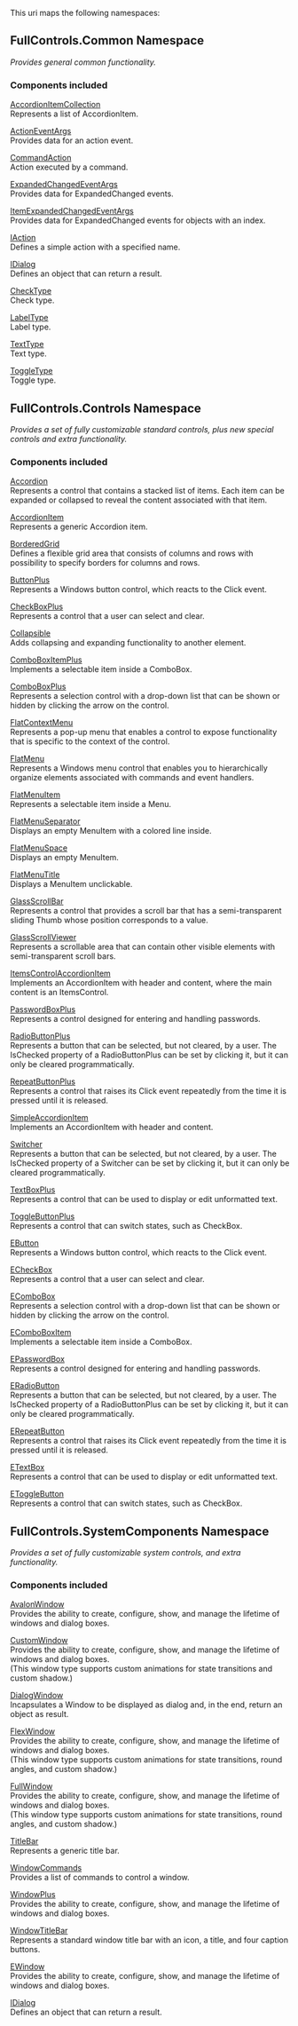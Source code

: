 This uri maps the following namespaces:


## FullControls.Common Namespace
_Provides general common functionality._

### Components included

[AccordionItemCollection](https://github.com/devpelux/fullcontrols/wiki/AccordionItemCollection-Class)  
Represents a list of AccordionItem.

[ActionEventArgs](https://github.com/devpelux/fullcontrols/wiki/ActionEventArgs-Class)  
Provides data for an action event.

[CommandAction](https://github.com/devpelux/fullcontrols/wiki/CommandAction-Class)  
Action executed by a command.

[ExpandedChangedEventArgs](https://github.com/devpelux/fullcontrols/wiki/ExpandedChangedEventArgs-Class)  
Provides data for ExpandedChanged events.

[ItemExpandedChangedEventArgs](https://github.com/devpelux/fullcontrols/wiki/ItemExpandedChangedEventArgs-Class)  
Provides data for ExpandedChanged events for objects with an index.

[IAction](https://github.com/devpelux/fullcontrols/wiki/IAction-Interface)  
Defines a simple action with a specified name.

[IDialog](https://github.com/devpelux/fullcontrols/wiki/IDialog-Interface)  
Defines an object that can return a result.

[CheckType](https://github.com/devpelux/fullcontrols/wiki/CheckType-Enum)  
Check type.

[LabelType](https://github.com/devpelux/fullcontrols/wiki/LabelType-Enum)  
Label type.

[TextType](https://github.com/devpelux/fullcontrols/wiki/TextType-Enum)  
Text type.

[ToggleType](https://github.com/devpelux/fullcontrols/wiki/ToggleType-Enum)  
Toggle type.


## FullControls.Controls Namespace
_Provides a set of fully customizable standard controls, plus new special controls and extra functionality._

### Components included

[Accordion](https://github.com/devpelux/fullcontrols/wiki/Accordion-Class)  
Represents a control that contains a stacked list of items. Each item can be expanded or collapsed to reveal the content associated with that item.

[AccordionItem](https://github.com/devpelux/fullcontrols/wiki/AccordionItem-Class)  
Represents a generic Accordion item.

[BorderedGrid](https://github.com/devpelux/fullcontrols/wiki/BorderedGrid-Class)  
Defines a flexible grid area that consists of columns and rows with possibility to specify borders for columns and rows.

[ButtonPlus](https://github.com/devpelux/fullcontrols/wiki/ButtonPlus-Class)  
Represents a Windows button control, which reacts to the Click event.

[CheckBoxPlus](https://github.com/devpelux/fullcontrols/wiki/CheckBoxPlus-Class)  
Represents a control that a user can select and clear.

[Collapsible](https://github.com/devpelux/fullcontrols/wiki/Collapsible.Class)  
Adds collapsing and expanding functionality to another element.

[ComboBoxItemPlus](https://github.com/devpelux/fullcontrols/wiki/ComboBoxItemPlus-Class)  
Implements a selectable item inside a ComboBox.

[ComboBoxPlus](https://github.com/devpelux/fullcontrols/wiki/ComboBoxPlus-Class)  
Represents a selection control with a drop-down list that can be shown or hidden by clicking the arrow on the control.

[FlatContextMenu](https://github.com/devpelux/fullcontrols/wiki/FlatContextMenu-Class)  
Represents a pop-up menu that enables a control to expose functionality that is specific to the context of the control.

[FlatMenu](https://github.com/devpelux/fullcontrols/wiki/FlatMenu-Class)  
Represents a Windows menu control that enables you to hierarchically organize elements associated with commands and event handlers.

[FlatMenuItem](https://github.com/devpelux/fullcontrols/wiki/FlatMenuItem-Class)  
Represents a selectable item inside a Menu.

[FlatMenuSeparator](https://github.com/devpelux/fullcontrols/wiki/FlatMenuSeparator-Class)  
Displays an empty MenuItem with a colored line inside.

[FlatMenuSpace](https://github.com/devpelux/fullcontrols/wiki/FlatMenuSpace-Class)  
Displays an empty MenuItem.

[FlatMenuTitle](https://github.com/devpelux/fullcontrols/wiki/FlatMenuTitle-Class)  
Displays a MenuItem unclickable.

[GlassScrollBar](https://github.com/devpelux/fullcontrols/wiki/GlassScrollBar-Class)  
Represents a control that provides a scroll bar that has a semi-transparent sliding Thumb whose position corresponds to a value.

[GlassScrollViewer](https://github.com/devpelux/fullcontrols/wiki/GlassScrollViewer-Class)  
Represents a scrollable area that can contain other visible elements with semi-transparent scroll bars.

[ItemsControlAccordionItem](https://github.com/devpelux/fullcontrols/wiki/ItemsControlAccordionItem-Class)  
Implements an AccordionItem with header and content, where the main content is an ItemsControl.

[PasswordBoxPlus](https://github.com/devpelux/fullcontrols/wiki/PasswordBoxPlus-Class)  
Represents a control designed for entering and handling passwords.

[RadioButtonPlus](https://github.com/devpelux/fullcontrols/wiki/RadioButtonPlus-Class)  
Represents a button that can be selected, but not cleared, by a user. The IsChecked property of a RadioButtonPlus can be set by clicking it, but it can only be cleared programmatically.

[RepeatButtonPlus](https://github.com/devpelux/fullcontrols/wiki/RepeatButtonPlus-Class)  
Represents a control that raises its Click event repeatedly from the time it is pressed until it is released.

[SimpleAccordionItem](https://github.com/devpelux/fullcontrols/wiki/SimpleAccordionItem-Class)  
Implements an AccordionItem with header and content.

[Switcher](https://github.com/devpelux/fullcontrols/wiki/Switcher-Class)  
Represents a button that can be selected, but not cleared, by a user. The IsChecked property of a Switcher can be set by clicking it, but it can only be cleared programmatically.

[TextBoxPlus](https://github.com/devpelux/fullcontrols/wiki/TextBoxPlus-Class)  
Represents a control that can be used to display or edit unformatted text.

[ToggleButtonPlus](https://github.com/devpelux/fullcontrols/wiki/ToggleButtonPlus-Class)  
Represents a control that can switch states, such as CheckBox.

[EButton](https://github.com/devpelux/fullcontrols/wiki/ButtonPlus-Class)  
Represents a Windows button control, which reacts to the Click event.

[ECheckBox](https://github.com/devpelux/fullcontrols/wiki/CheckBoxPlus-Class)  
Represents a control that a user can select and clear.

[EComboBox](https://github.com/devpelux/fullcontrols/wiki/ComboBoxPlus-Class)  
Represents a selection control with a drop-down list that can be shown or hidden by clicking the arrow on the control.

[EComboBoxItem](https://github.com/devpelux/fullcontrols/wiki/ComboBoxItemPlus-Class)  
Implements a selectable item inside a ComboBox.

[EPasswordBox](https://github.com/devpelux/fullcontrols/wiki/PasswordBoxPlus-Class)  
Represents a control designed for entering and handling passwords.

[ERadioButton](https://github.com/devpelux/fullcontrols/wiki/RadioButtonPlus-Class)  
Represents a button that can be selected, but not cleared, by a user. The IsChecked property of a RadioButtonPlus can be set by clicking it, but it can only be cleared programmatically.

[ERepeatButton](https://github.com/devpelux/fullcontrols/wiki/RepeatButtonPlus-Class)  
Represents a control that raises its Click event repeatedly from the time it is pressed until it is released.

[ETextBox](https://github.com/devpelux/fullcontrols/wiki/TextBoxPlus-Class)  
Represents a control that can be used to display or edit unformatted text.

[EToggleButton](https://github.com/devpelux/fullcontrols/wiki/ToggleButtonPlus-Class)  
Represents a control that can switch states, such as CheckBox.


## FullControls.SystemComponents Namespace
_Provides a set of fully customizable system controls, and extra functionality._

### Components included

[AvalonWindow](https://github.com/devpelux/fullcontrols/wiki/AvalonWindow-Class)  
Provides the ability to create, configure, show, and manage the lifetime of windows and dialog boxes.

[CustomWindow](https://github.com/devpelux/fullcontrols/wiki/CustomWindow-Class)  
Provides the ability to create, configure, show, and manage the lifetime of windows and dialog boxes.  
(This window type supports custom animations for state transitions and custom shadow.)

[DialogWindow](https://github.com/devpelux/fullcontrols/wiki/DialogWindow-Class)  
Incapsulates a Window to be displayed as dialog and, in the end, return an object as result.

[FlexWindow](https://github.com/devpelux/fullcontrols/wiki/FlexWindow-Class)  
Provides the ability to create, configure, show, and manage the lifetime of windows and dialog boxes.  
(This window type supports custom animations for state transitions, round angles, and custom shadow.)

[FullWindow](https://github.com/devpelux/fullcontrols/wiki/FullWindow-Class)  
Provides the ability to create, configure, show, and manage the lifetime of windows and dialog boxes.  
(This window type supports custom animations for state transitions, round angles, and custom shadow.)

[TitleBar](https://github.com/devpelux/fullcontrols/wiki/TitleBar-Class)  
Represents a generic title bar.

[WindowCommands](https://github.com/devpelux/fullcontrols/wiki/WindowCommands-Class)  
Provides a list of commands to control a window.

[WindowPlus](https://github.com/devpelux/fullcontrols/wiki/WindowPlus-Class)  
Provides the ability to create, configure, show, and manage the lifetime of windows and dialog boxes.

[WindowTitleBar](https://github.com/devpelux/fullcontrols/wiki/WindowTitleBar-Class)  
Represents a standard window title bar with an icon, a title, and four caption buttons.

[EWindow](https://github.com/devpelux/fullcontrols/wiki/EWindow-Class)  
Provides the ability to create, configure, show, and manage the lifetime of windows and dialog boxes.

[IDialog](https://github.com/devpelux/fullcontrols/wiki/IDialog-Interface)  
Defines an object that can return a result.
